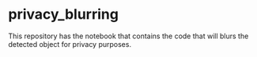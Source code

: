 # privacy_blurring
This repository has the notebook that contains the code that will blurs the detected object for privacy purposes.

